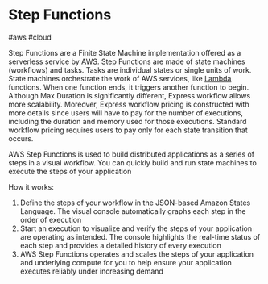# Step Functions
#aws #cloud 

Step Functions are a Finite State Machine implementation offered as a serverless service by [AWS](Cloud%20Computing/AWS/AWS.md). Step Functions are made of state machines (workflows) and tasks. Tasks are individual states or single units of work. State machines orchestrate the work of AWS services, like [Lambda](Cloud%20Computing/AWS/Compute/Lambda.md) functions. When one function ends, it triggers another function to begin. Although Max Duration is significantly different, Express workflow allows more scalability. Moreover, Express workflow pricing is constructed with more details since users will have to pay for the number of executions, including the duration and memory used for those executions. Standard workflow pricing requires users to pay only for each state transition that occurs.

AWS Step Functions is used to build distributed applications as a series of steps in a visual workflow.
You can quickly build and run state machines to execute the steps of your application

How it works:
1. Define the steps of your workflow in the JSON-based Amazon States Language. The visual console automatically graphs each step in the order of execution
2. Start an execution to visualize and verify the steps of your application are operating as intended. The console highlights the real-time status of each step and provides a detailed history of every execution
3. AWS Step Functions operates and scales the steps of your application and underlying compute for you to help ensure your application executes reliably under increasing demand


